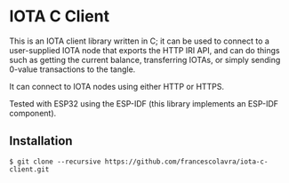 # IOTA C Client

This is an IOTA client library written in C; it can be used to connect to a user-supplied IOTA node that exports the HTTP IRI API, and can do things such as getting the current balance, transferring IOTAs, or simply sending 0-value transactions to the tangle.

It can connect to IOTA nodes using either HTTP or HTTPS.

Tested with ESP32 using the ESP-IDF (this library implements an ESP-IDF component).

## Installation

```
$ git clone --recursive https://github.com/francescolavra/iota-c-client.git
```

